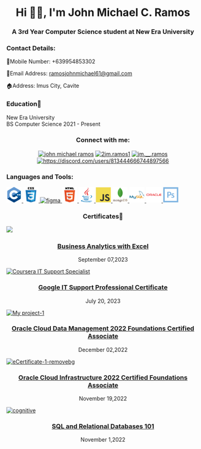 <h1 align="center">Hi 🙋‍♂️, I'm John Michael C. Ramos</h1>
<h3 align="center">A 3rd Year Computer Science student at New Era University</h3>

<h3 align = "left"> Contact Details: </h3>
    <p align = "left">📲Mobile Number: +639954853302</p>
    <p align = "left">📧Email Address: <a href = "mailto:ramosjohnmichael61@gmail.com">ramosjohnmichael61@gmail.com</a></p>
    <p align = "left">🏠Address: Imus City, Cavite</p>

<h3 align = "left">Education🏫</h3>
<p>
  New Era University <br>
  BS Computer Science 2021 - Present
</p>

<h3 align="center">Connect with me:</h3>
<p align="center">
<a href="linkedin.com/in/ramos-jm" target="blank"><img align="center" src="https://raw.githubusercontent.com/rahuldkjain/github-profile-readme-generator/master/src/images/icons/Social/linked-in-alt.svg" alt="john michael ramos" height="30" width="40" /></a>
<a href="https://fb.com/2jm.ramos1" target="blank"><img align="center" src="https://raw.githubusercontent.com/rahuldkjain/github-profile-readme-generator/master/src/images/icons/Social/facebook.svg" alt="2jm.ramos1" height="30" width="40" /></a>
<a href="https://instagram.com/jm.__.ramos" target="blank"><img align="center" src="https://raw.githubusercontent.com/rahuldkjain/github-profile-readme-generator/master/src/images/icons/Social/instagram.svg" alt="jm.__.ramos" height="30" width="40" /></a>
<a href="https://discord.gg/https://discord.com/users/813444666744897566" target="blank"><img align="center" src="https://raw.githubusercontent.com/rahuldkjain/github-profile-readme-generator/master/src/images/icons/Social/discord.svg" alt="https://discord.com/users/813444666744897566" height="30" width="40" /></a>
</p>

<h3 align="left">Languages and Tools:</h3>
<p align="left"> <a href="https://www.w3schools.com/cpp/" target="_blank" rel="noreferrer"> <img src="https://raw.githubusercontent.com/devicons/devicon/master/icons/cplusplus/cplusplus-original.svg" alt="cplusplus" width="40" height="40"/> </a> <a href="https://www.w3schools.com/css/" target="_blank" rel="noreferrer"> <img src="https://raw.githubusercontent.com/devicons/devicon/master/icons/css3/css3-original-wordmark.svg" alt="css3" width="40" height="40"/> </a> <a href="https://www.figma.com/" target="_blank" rel="noreferrer"> <img src="https://www.vectorlogo.zone/logos/figma/figma-icon.svg" alt="figma" width="40" height="40"/> </a> <a href="https://www.w3.org/html/" target="_blank" rel="noreferrer"> <img src="https://raw.githubusercontent.com/devicons/devicon/master/icons/html5/html5-original-wordmark.svg" alt="html5" width="40" height="40"/> </a> <a href="https://www.java.com" target="_blank" rel="noreferrer"> <img src="https://raw.githubusercontent.com/devicons/devicon/master/icons/java/java-original.svg" alt="java" width="40" height="40"/> </a> <a href="https://developer.mozilla.org/en-US/docs/Web/JavaScript" target="_blank" rel="noreferrer"> <img src="https://raw.githubusercontent.com/devicons/devicon/master/icons/javascript/javascript-original.svg" alt="javascript" width="40" height="40"/> </a> <a href="https://www.mongodb.com/" target="_blank" rel="noreferrer"> <img src="https://raw.githubusercontent.com/devicons/devicon/master/icons/mongodb/mongodb-original-wordmark.svg" alt="mongodb" width="40" height="40"/> </a> <a href="https://www.mysql.com/" target="_blank" rel="noreferrer"> <img src="https://raw.githubusercontent.com/devicons/devicon/master/icons/mysql/mysql-original-wordmark.svg" alt="mysql" width="40" height="40"/> </a> <a href="https://www.oracle.com/" target="_blank" rel="noreferrer"> <img src="https://raw.githubusercontent.com/devicons/devicon/master/icons/oracle/oracle-original.svg" alt="oracle" width="40" height="40"/> </a> <a href="https://www.photoshop.com/en" target="_blank" rel="noreferrer"> <img src="https://raw.githubusercontent.com/devicons/devicon/master/icons/photoshop/photoshop-line.svg" alt="photoshop" width="40" height="40"/> </a> </p>

<h3 align = "center">Certificates📜</h3>
<a href= "https://simpli-web.app.link/e/iJyyiWeV6Cb"><img src="https://github.com/ramos-jm/portfolio/assets/127398189/55755757-5baf-4803-ab7f-42fa6771e177"></a>
<h3 align = "center"><a href="https://simpli-web.app.link/e/iJyyiWeV6Cb">Business Analytics with Excel</a></h3><p align = "center">September 07,2023</p>

<a href ="https://coursera.org/share/a6df64fa6114c0dc37f41be28eda3d21">![Coursera IT Support Specialist](https://github.com/ramos-jm/portfolio/assets/127398189/b10dce4f-05f3-4b3a-b7f1-8f0143679018)</a> 
<h3 align = "center"><a href="https://coursera.org/share/a6df64fa6114c0dc37f41be28eda3d21">Google IT Support Professional Certificate</a></h3><p align = "center">July 20, 2023</p>

<a href= "https://catalog-education.oracle.com/pls/certview/sharebadge?id=AC1CD7BC2ED20729F7D84529E2B0BAC70DB621ACDFF462E865762514F5413C61">![My project-1](https://github.com/ramos-jm/portfolio/assets/127398189/8357694e-7881-4a13-9f37-1fa9c24dc820)</a> 
<h3 align = "center"><a href="https://catalog-education.oracle.com/pls/certview/sharebadge?id=AC1CD7BC2ED20729F7D84529E2B0BAC70DB621ACDFF462E865762514F5413C61">Oracle Cloud Data Management 2022 Foundations Certified Associate</a></h3><p align = "center">December 02,2022</p>

<a href= "[https://simpli-web.app.link/e/iJyyiWeV6Cb](https://catalog-education.oracle.com/pls/certview/sharebadge?id=F6A182158601C0E6B51634753573338AB42AFE13A9267A2083870BFF9C6EE0BC)">![eCertificate-1-removebg](https://github.com/ramos-jm/portfolio/assets/127398189/9e795396-11bb-4532-81bc-6fca2c27f07f)</a> 
<h3 align = "center"><a href="https://catalog-education.oracle.com/pls/certview/sharebadge?id=F6A182158601C0E6B51634753573338AB42AFE13A9267A2083870BFF9C6EE0BC">Oracle Cloud Infrastructure 2022 Certified Foundations Associate</a></h3><p align = "center">November 19,2022</p>

<a href= "[https://simpli-web.app.link/e/iJyyiWeV6Cb](https://courses.cognitiveclass.ai/certificates/7a03a7f366b04c4ba9216095b4f34ef3)">![cognitive](https://github.com/ramos-jm/portfolio/assets/127398189/bdb3289d-dd3b-4e82-aac1-58dfd4e3fcc6)</a> 
<h3 align = "center"><a href="https://courses.cognitiveclass.ai/certificates/7a03a7f366b04c4ba9216095b4f34ef3">SQL and Relational Databases 101</a></h3><p align = "center">November 1,2022</p>


